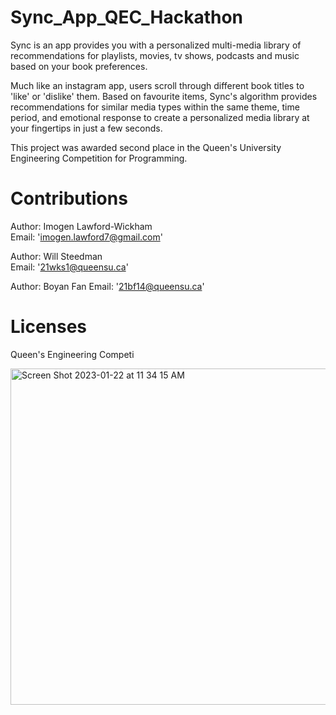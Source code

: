 # Sync_App_QEC_Hackathon
Sync is an app provides you with a personalized multi-media library of recommendations for playlists, movies, tv shows, podcasts and music based on your book preferences. 

Much like an instagram app, users scroll through different book titles to 'like' or 'dislike' them. Based on favourite items, Sync's algorithm provides recommendations for similar media types within the same theme, time period, and emotional response to create a personalized media library at your fingertips in just a few seconds.

This project was awarded second place in the Queen's University Engineering Competition for Programming.

# Contributions

Author: Imogen Lawford-Wickham  <br>
Email: 'imogen.lawford7@gmail.com'<br>
 
Author: Will Steedman <br>
Email: '21wks1@queensu.ca'<br>
 
 Author: Boyan Fan
 Email: '21bf14@queensu.ca'<br>

# Licenses

Queen's Engineering Competi
 
<img width="538" alt="Screen Shot 2023-01-22 at 11 34 15 AM" src="https://user-images.githubusercontent.com/88449491/213927391-679c169d-adcc-4911-95aa-237d1de80858.png">

